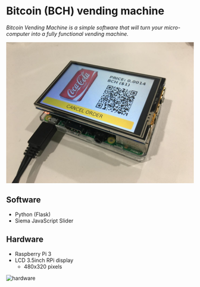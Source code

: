 # Bitcoin (BCH) vending machine

*Bitcoin Vending Machine is a simple software that will turn your micro-computer into a fully functional vending machine.*

![showcase](bitcoin-vending.jpg)

## Software

- Python (Flask)
- Siema JavaScript Slider

## Hardware

- Raspberry Pi 3
- LCD 3.5inch RPi display
    - 480x320 pixels

![hardware](http://image.noelshack.com/fichiers/2018/24/2/1528771434-hardware.jpeg)